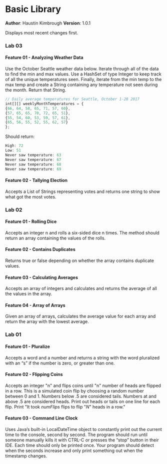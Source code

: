 # Basic Library

**Author**: Haustin Kimbrough
**Version**: 1.0.1

Displays most recent changes first.

### Lab 03
#### Feature 01 - Analyzing Weather Data
Use the October Seattle weather data below. Iterate through all of the data to find the min and max values. Use a HashSet of type Integer to keep track of all the unique temperatures seen. Finally, iterate from the min temp to the max temp and create a String containing any temperature not seen during the month. Return that String.

```Javascript
// Daily average temperatures for Seattle, October 1-28 2017
int[][] weeklyMonthTemperatures = {
{66, 64, 58, 65, 71, 57, 60},
{57, 65, 65, 70, 72, 65, 51},
{55, 54, 60, 53, 59, 57, 61},
{65, 56, 55, 52, 55, 62, 57}
};
```

Should return:

```Javascript
High: 72
Low: 51
Never saw temperature: 63
Never saw temperature: 67
Never saw temperature: 68
Never saw temperature: 69
```

#### Feature 02 - Tallying Election
Accepts a List of Strings representing votes and returns one string to show what got the most votes.

### Lab 02
#### Feature 01 - Rolling Dice
Accepts an integer n and rolls a six-sided dice n times. The method should return an array containing the values of the rolls.

#### Feature 02 - Contains Duplicates
Returns true or false depending on whether the array contains duplicate values.

#### Feature 03 - Calculating Averages
Accepts an array of integers and calculates and returns the average of all the values in the array.

#### Feature 04 - Array of Arrays
Given an array of arrays, calculates the average value for each array and return the array with the lowest average.

### Lab 01

#### Feature 01 - Pluralize
Accepts a word and a number and returns a string with the word pluralized with an “s” if the number is zero, or greater than one.

#### Feature 02 - Flipping Coins
Accepts an integer "n" and flips coins until "n" number of heads are flipped in a row.
This is a simulated coin flip by choosing a random number between 0 and 1. Numbers below .5 are considered tails. Numbers at and above .5 are considered heads.
Print out heads or tails on one line for each flip. Print "It took *numFlips* flips to flip "*N*" heads in a row."

#### Feature 03 - Command Line Clock
Uses Java’s built-in LocalDateTime object to constantly print out the current time to the console, second by second. The program should run until someone manually kills it with CTRL-C or presses the “stop” button in their IDE. Each time should only be printed once. Your program should detect when the seconds increase and only print something out when the timestamp changes.